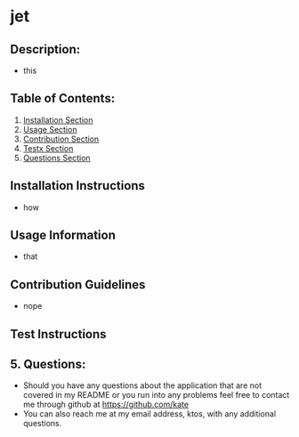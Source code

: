 # jet
## Description:
- this
## Table of Contents:
1. [Installation Section](#installation-instructions)
2. [Usage Section](#usage-information)
3. [Contribution Section](#contribution-guidelines)
4. [Testx Section](#)
5. [Questions Section](#questions)

## Installation Instructions
- how
## Usage Information
- that
## Contribution Guidelines
- nope
## Test Instructions

## 5. Questions:
- Should you have any questions about the application that are not covered in my README or you run into any problems feel free to contact me through github at https://github.com/kate 
- You can also reach me at my email address, ktos, with any additional questions.




